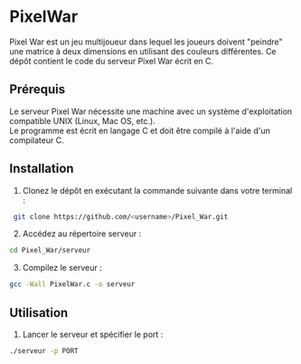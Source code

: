 # PixelWar

Pixel War est un jeu multijoueur dans lequel les joueurs doivent "peindre" une matrice à deux dimensions en utilisant des couleurs différentes. Ce dépôt contient le code du serveur Pixel War écrit en C.


## Prérequis
Le serveur Pixel War nécessite une machine avec un système d'exploitation compatible UNIX (Linux, Mac OS, etc.).  
Le programme est écrit en langage C et doit être compilé à l'aide d'un compilateur C.
## Installation

1. Clonez le dépôt en exécutant la commande suivante dans votre terminal :
```bash
 git clone https://github.com/<username>/Pixel_War.git
```
2. Accédez au répertoire serveur :
```bash
cd Pixel_War/serveur
```
3. Compilez le serveur :
```bash
gcc -Wall PixelWar.c -o serveur
```

## Utilisation
1. Lancer le serveur et spécifier le port :
```bash
./serveur -p PORT
```
